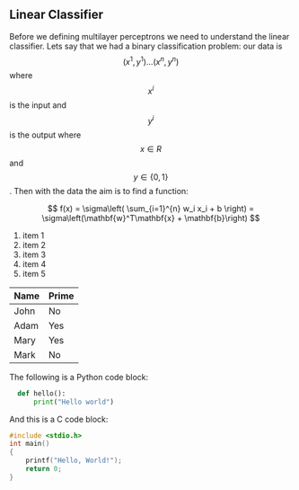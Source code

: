 ## Linear Classifier

Before we defining multilayer perceptrons we need to understand the linear classifier. Lets say that we had a binary classification problem: our data is $$ (x^1, y^1) ... (x^n, y^n) $$ where $$ x^i $$ is the input and $$ y^i $$ is the output where $$ x \in R$$ and $$ y \in \{0, 1\} $$. Then with the data the aim is to find a function:

$$  f(x) = \sigma\left( \sum_{i=1}^{n} w_i x_i + b \right) = \sigma\left(\mathbf{w}^T\mathbf{x} + \mathbf{b}\right)
 $$ 

1. item 1
2. item 2
3. item 3
1. item 4
1. item 5


| Name |  Prime |
| ---- | ------ |
| John |  No    |
| Adam |  Yes   |
| Mary |  Yes   |
| Mark |  No    |


The following is a Python code block:
```python
  def hello():
      print("Hello world")
```

And this is a C code block:
```c
#include <stdio.h>
int main()
{
    printf("Hello, World!");
    return 0;
}
```
